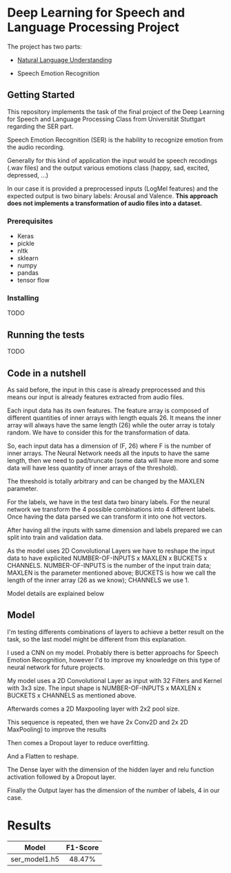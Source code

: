 # Deep Learning for Speech and Language Processing Project

The project has two parts:

* [Natural Language Understanding](https://github.com/mtfrigo/DL-NLU)

* Speech Emotion Recognition

## Getting Started

This repository implements the task of the final project of the Deep Learning for Speech and Language Processing Class from Universität Stuttgart regarding the SER part.

Speech Emotion Recognition (SER) is the hability to recognize emotion from the audio recording.

Generally for this kind of application the input would be speech recodings (.wav files) and the output various emotions class (happy, sad, excited, depressed, ...)

In our case it is provided a preprocessed inputs (LogMel features) and the expected output is two binary labels: Arousal and Valence. **This approach does not implements a transformation of audio files into a dataset.**

### Prerequisites

* Keras
* pickle
* nltk
* sklearn
* numpy
* pandas
* tensor flow

### Installing

TODO

## Running the tests

TODO


## Code in a nutshell

As said before, the input in this case is already preprocessed and this means our input is already features extracted from audio files.

Each input data has its own features. The feature array is composed of different quantities of inner arrays with length equals 26. It means the inner array will always have the same length (26) while the outer array is totaly random. We have to consider this for the transformation of data.

So, each input data has a dimension of (F, 26) where F is the number of inner arrays. The Neural Network needs all the inputs to have the same length, then we need to pad/truncate (some data will have more and some data will have less quantity of inner arrays of the threshold).

The threshold is totally arbitrary and can be changed by the MAXLEN parameter.

For the labels, we have in the test data two binary labels. For the neural network we transform the 4 possible combinations into 4 different labels. Once having the data parsed we can transform it into one hot vectors.

After having all the inputs with same dimension and labels prepared we can split into train and validation data.

As the model uses 2D Convolutional Layers we have to reshape the input data to  have explicited NUMBER-OF-INPUTS x MAXLEN x BUCKETS x CHANNELS. NUMBER-OF-INPUTS is the number of the input train data; MAXLEN is the parameter mentioned above; BUCKETS is how we call the length of the inner array (26 as we know); CHANNELS we use 1.

Model details are explained below

## Model

I'm testing differents combinations of layers to achieve a better result on the task, so the last model might be different from this explanation.

I used a CNN on my model. Probably there is better approachs for Speech Emotion Recognition, however I'd to improve my knowledge on this type of neural network for future projects.

My model uses a 2D Convolutional Layer as input with 32 Filters and Kernel with 3x3 size. The input shape is NUMBER-OF-INPUTS x MAXLEN x BUCKETS x CHANNELS as mentioned above.

Afterwards comes a 2D Maxpooling layer with 2x2 pool size.

This sequence is repeated, then we have 2x Conv2D and 2x 2D MaxPooling) to improve the results

Then comes a Dropout layer to reduce overfitting.

And a Flatten to reshape.

The Dense layer with the dimension of the hidden layer and relu function activation followed by a Dropout layer.

Finally the Output layer has the dimension of the number of labels, 4 in our case.

# Results

| Model         | 	F1-Score    |
| ------------- |:-------------:|
| ser_model1.h5 | 48.47%        |

